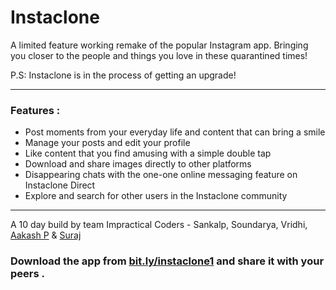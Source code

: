 # Instaclone

A limited feature working remake of the popular Instagram app.
Bringing you closer to the people and things you love in these quarantined times!

P.S: Instaclone is in the process of getting an upgrade!

***
### Features :
- Post moments from your everyday life and content that can bring a smile
- Manage your posts and edit your profile
- Like content that you find amusing with a simple double tap 
- Download and share images directly to other platforms
- Disappearing chats with the one-one online messaging feature on Instaclone Direct
- Explore and search for other users in the Instaclone community

***

A 10 day build by team Impractical Coders - Sankalp, Soundarya, Vridhi, [Aakash P](https://github.com/aakashpothepalli) & [Suraj](https://github.com/psk907)

### Download the app from [bit.ly/instaclone1](https://bit.ly/instaclone1) and share it with your peers .
